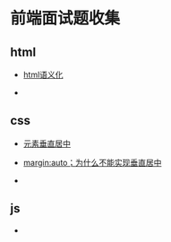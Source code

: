 # 前端面试题收集

## html

* [html语义化](https://www.jianshu.com/p/6bc1fc059b51)

* 

## css

* [元素垂直居中](https://blog.csdn.net/qq_39669767/article/details/116806889)

* [margin:auto；为什么不能实现垂直居中](https://blog.csdn.net/weixin_45954775/article/details/109222692)
* 

## js

* 


